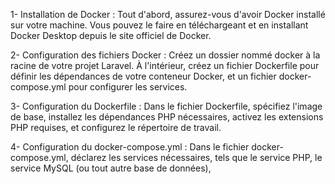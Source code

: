 1- Installation de Docker : Tout d'abord, assurez-vous d'avoir Docker installé sur votre machine. Vous pouvez le faire en téléchargeant et en installant Docker Desktop depuis le site officiel de Docker.

2- Configuration des fichiers Docker : Créez un dossier nommé docker à la racine de votre projet Laravel. À l'intérieur, créez un fichier Dockerfile pour définir les dépendances de votre conteneur Docker, et un fichier docker-compose.yml pour configurer les services.

3- Configuration du Dockerfile : Dans le fichier Dockerfile, spécifiez l'image de base, installez les dépendances PHP nécessaires, activez les extensions PHP requises, et configurez le répertoire de travail.

4- Configuration du docker-compose.yml : Dans le fichier docker-compose.yml, déclarez les services nécessaires, tels que le service PHP, le service MySQL (ou tout autre base de données), 
